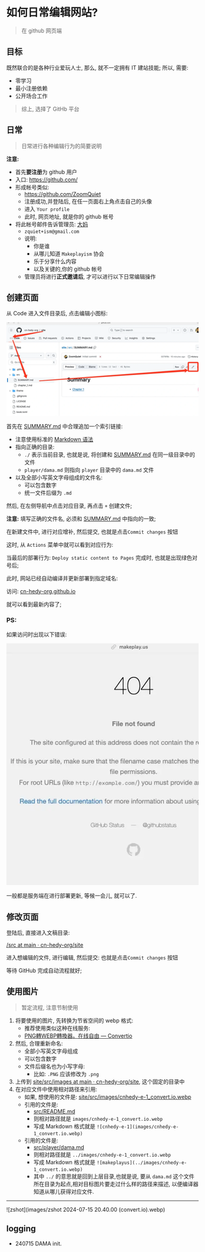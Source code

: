 # 如何日常编辑网站?
> 在 github 网页端

## 目标

既然联合的是各种行业爱玩人士, 那么, 就不一定拥有 IT 建站技能;
所以, 需要:

- 零学习
- 最小注册依赖
- 公开场合工作

> 综上, 选择了 GitHb 平台

## 日常
> 日常进行各种编辑行为的简要说明

**注意:**

- 首先**要注册**为 github 用户
- 入口: https://github.com/
- 形成帐号类似:
    + https://github.com/ZoomQuiet
    + 注册成功,并登陆后, 在任一页面右上角点击自己的头像
    + 进入 `Your profile`
    + 此时, 网页地址, 就是你的 github 帐号
- 将此帐号邮件告诉管理员: [大妈]((player/dama.md))
    + `zquiet+ism@gmail.com`
    + 说明:
        + 你是谁
        + 从哪儿知道 `Makeplayism` 协会
        + 乐于分享什么内容
        + 以及关键的,你的 github 帐号
    + 管理员将进行**正式邀请后**, 才可以进行以下日常编辑操作


## 创建页面

从 Code 进入文件目录后, 点击编辑小图标:

![logo](images/cnhedy-e-1_convert.io.webp)

首先在 [SUMMARY.md](https://github.com/cn-hedy-org/us/blob/main/src/SUMMARY.md) 中合理追加一个索引链接:

- 注意使用标准的 [Markdown 语法](https://docs.github.com/zh/get-started/writing-on-github/getting-started-with-writing-and-formatting-on-github/basic-writing-and-formatting-syntax)
- 指向正确的目录:
    - `./` 表示当前目录, 也就是说, 将创建和 [SUMMARY.md](https://github.com/cn-hedy-org/us/blob/main/src/SUMMARY.md) 在同一级目录中的文件
    - `player/dama.md` 则指向 `player` 目录中的 `dama.md` 文件
- 以及全部小写英文字母组成的文件名:
    - 可以包含数字
    - 统一文件后缀为 `.md`



然后, 在左侧导航中点击对应目录, 再点击 `+` 创建文件;

**注意:** 填写正确的文件名, 必须和  [SUMMARY.md](https://github.com/cn-hedy-org/us/blob/main/src/SUMMARY.md) 中指向的一致;



在新建文件中, 进行对应增补, 然后提交, 也就是点击`Commit changes` 按钮



这时, 从 `Actions` 菜单中就可以看到对应行为:


当最后的部署行为: `Deploy static content to Pages` 完成时,
也就是出现绿色对号后;



此时, 网站已经自动编译并更新部署到指定域名:




访问: [cn-hedy-org.github.io](https://cn-hedy-org.github.io/site/)

就可以看到最新内容了;


### PS:

如果访问时出现以下错误:

![404](images/cnhedy-e-7.webp)


一般都是服务端在进行部署更新, 等候一会儿, 就可以了.


## 修改页面

登陆后, 直接进入文稿目录:

[/src at main · cn-hedy-org/site](https://github.com/cn-hedy-org/site/blob/main/src)

进入想编辑的文件, 进行编辑, 然后提交: 也就是点击`Commit changes` 按钮

等待 GitHub 完成自动流程就好;


## 使用图片
> 暂定流程, 注意节制使用


1. 将要使用的图片, 先转换为节省空间的 webp 格式:
    + 推荐使用类似这种在线服务:
    + [PNG轉WEBP轉換器。在线自由 — Convertio](https://convertio.co/zh/image-converter/)
1. 然后, 合理重新命名:
    + 全部小写英文字母组成
    + 可以包含数字
    + 文件后缀名也为小写字母:
        + 比如: `.PNG` 应该修改为 `.png`
1. 上传到 [site/src/images at main · cn-hedy-org/site](https://github.com/cn-hedy-org/site/tree/main/src/images), 这个固定的目录中
1. 在对应文件中使用相对路径来引用:
   + 如果, 想使用的文件是: [site/src/images/cnhedy-e-1_convert.io.webp](https://github.com/cn-hedy-org/site/raw/main/src/images/cnhedy-e-1_convert.io.webp)
   + 引用的文件是:
       + [src/README.md](https://github.com/cn-hedy-org/site/blob/main/src/README.md)
       + 则相对路径就是 `images/cnhedy-e-1_convert.io.webp`
       + 写成 Markdown 格式就是 `![cnhedy-e-1](images/cnhedy-e-1_convert.io.webp)`
   + 引用的文件是:
       + [src/player/dama.md](https://github.com/cn-hedy-org/site/blob/main/src/player/dama.md)
       + 则相对路径就是 `../images/cnhedy-e-1_convert.io.webp`
       + 写成 Markdown 格式就是 `![makeplayus](../images/cnhedy-e-1_convert.io.webp)`
       + 其中 `../` 的意思就是回到上层目录,也就是说, 要从 `dama.md` 这个文件所在目录为起点,相对目标图片要走过什么样的路径来描述, 以便编译器知道从哪儿获得对应文件.


----

![zshot](images/zshot 2024-07-15 20.40.00 (convert.io).webp)

## logging


- 240715 DAMA init.
